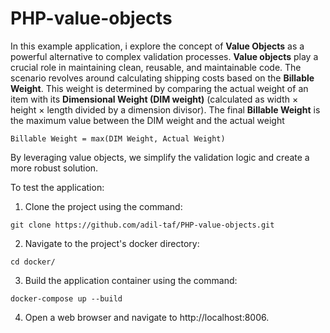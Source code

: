# PHP-value-objects
In this example application, i explore the concept of **Value Objects** as a powerful alternative to complex validation processes. **Value objects** play a crucial role in maintaining clean, reusable, and maintainable code. The scenario revolves around calculating shipping costs based on the **Billable Weight**. This weight is determined by comparing the actual weight of an item with its **Dimensional Weight (DIM weight)** (calculated as width × height × length divided by a dimension divisor). The final **Billable Weight** is the maximum value between the DIM weight and the actual weight

`Billable Weight = max(DIM Weight, Actual Weight)`

By leveraging value objects, we simplify the validation logic and create a more robust solution.


To test the application:

1. Clone the project using the command:
```shell
git clone https://github.com/adil-taf/PHP-value-objects.git
```
2. Navigate to the project's docker directory:
```shell
cd docker/
```
3. Build the application container using the command:
```shell
docker-compose up --build
```
4.  Open a web browser and navigate to http://localhost:8006.

